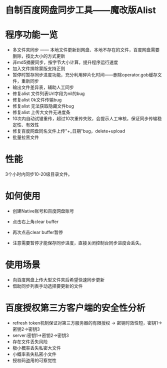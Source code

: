 # 自制百度网盘同步工具——魔改版Alist

# 程序功能一览

- 多文件夹同步 —— 本地文件更新到网盘、本地不存在的文件，百度网盘需要删除，按比大小的方式更新
- 非md5摘要同步，按字节大小计算，提升程序运行速度
- 加入文件排除蒙版支持正则
- 暂停时暂存同步进度功能，充分利用碎片化时间——删除operator.gob缓存文件，重新同步
- 输出文件差异表，辅助人工同步
- 修复alist 文件列表Url字段为nil的bug
- 修复alist 0k文件传输bug
- 修复alist 无法获取隐藏文件bug
- 修复alist 上传大文件无进度条
- 10次内自动试错重传，超过10次重传失败，会提示人工审核，保证同步传输稳定性、有效性
- 修复百度网盘同名文件上传"+_日期"bug，delete+upload
- 批量拉黑文件

# 性能

3个小时内同步10-20级目录文件。

# 如何使用

- 创建Native账号和百度网盘账号

- 点击右上角clear buffer

- 再次点击clear buffer暂停

- 注意需要暂停才能保存同步进度，直接关闭控制台同步进度会丢失。

# 使用场景

- 向百度网盘上传大型文件夹后希望快速同步更新
- 借助同步列表手动选择要更新的文件



# 百度授权第三方客户端的安全性分析

- refresh token机制保证对第三方服务器的有限授权 -> 密钥时效性短，密钥1->密钥2->密钥3
- server:密钥1->密钥2->密钥3
- 存在文件丢失风险
- 极小概率丢失私密大文件
- 小概率丢失私密小文件
- 授权码盗用的可察觉性